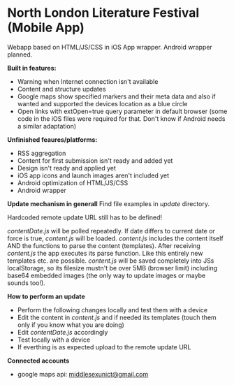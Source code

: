North London Literature Festival (Mobile App)
=======

Webapp based on HTML/JS/CSS in iOS App wrapper. Android wrapper planned.

**Built in features:**
- Warning when Internet connection isn't available
- Content and structure updates
- Google maps show specified markers and their meta data and also if wanted and supported the devices location as a blue circle
- Open links with extOpen=true query parameter in default browser (some code in the iOS files were required for that. Don't know if Android needs a similar adaptation)

**Unfinished feaures/platforms:** 
- RSS aggregation
- Content for first submission isn't ready and added yet
- Design isn't ready and applied yet
- iOS app icons and launch images aren't included yet
- Android optimization of HTML/JS/CSS
- Android wrapper


**Update mechanism in generall**
Find file examples in _update_ directory.

Hardcoded remote update URL still has to be defined!

_contentDate.js_ will be polled repeatedly. If date differs to current date or force is true, _content.js_ will be loaded. _content.js_ includes the content itself AND the functions to parse the content (templates). After receiving _content.js_ the app executes its parse function. Like this entirely new templates etc. are possible.
_content.js_ will be saved completely into JSs localStorage, so its filesize mustn't be over 5MB (browser limit) including base64 embedded images (the only way to update images or maybe sounds too!).


**How to perform an update**
- Perform the following changes locally and test them with a device
- Edit the content in _content.js_ and if needed its templates (touch them only if you know what you are doing)
- Edit _contentDate.js_ accordingly
- Test locally with a device
- If everthing is as expected upload to the remote update URL


**Connected accounts**
- google maps api: middlesexunict@gmail.com